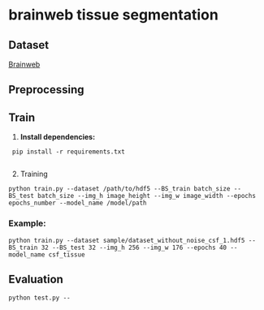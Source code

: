 # brainweb tissue segmentation

## Dataset

[Brainweb](https://brainweb.bic.mni.mcgill.ca/)

## Preprocessing 

## Train

1. **Install dependencies:**


```
 pip install -r requirements.txt
 
```

2. Training

```
python train.py --dataset /path/to/hdf5 --BS_train batch_size --BS_test batch_size --img_h image_height --img_w image_width --epochs epochs_number --model_name /model/path
```

### Example:

```
python train.py --dataset sample/dataset_without_noise_csf_1.hdf5 --BS_train 32 --BS_test 32 --img_h 256 --img_w 176 --epochs 40 --model_name csf_tissue

```

## Evaluation

`python test.py --`
